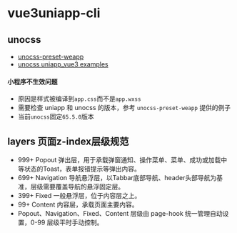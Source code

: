 # vue3uniapp-cli

## unocss

- [unocss-preset-weapp](https://www.npmjs.com/package/unocss-preset-weapp)
- [unocss uniapp_vue3 examples](https://github.com/MellowCo/unocss-preset-weapp/tree/main/examples/uniapp_vue3)

#### 小程序不生效问题

- 原因是样式被编译到`app.css`而不是`app.wxss`
- 需要检查 uniapp 和 unocss 的版本，参考 `unocss-preset-weapp` 提供的例子
- 当前`unocss`固定`65.5.0`版本

## layers 页面z-index层级规范
- 999+ Popout 弹出层，用于承载弹窗通知、操作菜单、菜单、成功或加载中等状态的Toast，表单报错提示等弹出内容。
- 699+ Navigation 导航悬浮层，以Tabbar底部导航、header头部导航为基准，层级需要覆盖导航的悬浮固定层。
- 399+ Fixed 一般悬浮层，位于内容层之上。
- 99+ Content 内容层，承载页面主要内容。
- Popout、Navigation、Fixed、Content 层级由 page-hook 统一管理自动设置，0-99 层级平时手动控制。